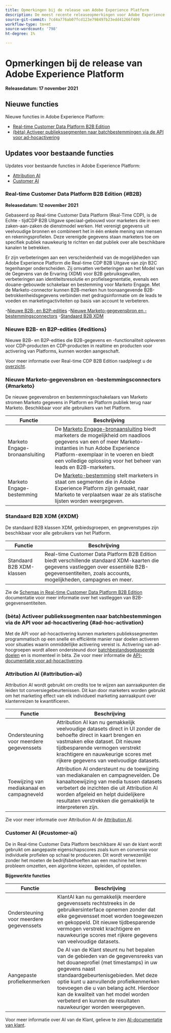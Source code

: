 ```yaml
---
title: Opmerkingen bij de release van Adobe Experience Platform
description: De meest recente releaseopmerkingen voor Adobe Experience Platform.
source-git-commit: 7cd4a776ab07fcd123e798497b23edd41266f409
workflow-type: tm+mt
source-wordcount: '798'
ht-degree: 1%

---
```


# Opmerkingen bij de release van Adobe Experience Platform

**Releasedatum: 17 november 2021**

## Nieuwe functies

Nieuwe functies in Adobe Experience Platform:

- [Real-time Customer Data Platform B2B Edition](#B2B)
- [(bèta) Activeer publiekssegmenten naar batchbestemmingen via de API voor ad-hocactivering](#ad-hoc-activation)

## Updates voor bestaande functies

Updates voor bestaande functies in Adobe Experience Platform:

- [Attribution AI](#attribution-ai)
- [Customer AI](#customer-ai)

### Real-time Customer Data Platform B2B Edition {#B2B}

**Releasedatum: 12 november 2021**

Gebaseerd op Real-time Customer Data Platform (Real-Time CDP), is de Echte - tijdCDP B2B Uitgave speciaal-gebouwd voor marketers die in een zaken-aan-zaken de dienstmodel werken. Het verenigt gegevens uit veelvoudige bronnen en combineert het in één enkele mening van mensen en rekeningsprofielen. Deze verenigde gegevens staan marketers toe om specifiek publiek nauwkeurig te richten en dat publiek over alle beschikbare kanalen te betrekken.

Er zijn verbeteringen aan een verscheidenheid van de mogelijkheden van Adobe Experience Platform die Real-time CDP B2B Uitgave van zijn B2C tegenhanger onderscheiden. Zij omvatten verbeteringen aan het Model van de Gegevens van de Ervaring (XDM) voor B2B gebruiksgevallen, verbeteringen aan identiteitsresolutie en profielsegmentatie, evenals een douane-gebouwde schakelaar en bestemming voor Marketo Engage. Met de Marketo-connector kunnen B2B-merken hun toonaangevende B2B-betrokkenheidsgegevens verbinden met gedragsinformatie om de leads te voeden en marketingactiviteiten op basis van account te verbeteren.

-[Nieuwe B2B- en B2P-edities](#editions)
-[Nieuwe Marketo-gegevensbron en -bestemmingsconnectors](#marketo)
-[Standaard B2B XDM](#XDM)

### Nieuwe B2B- en B2P-edities {#editions}

Nieuwe B2B- en B2P-edities die B2B-gegevens en -functionaliteit opleveren voor CDP-producten en CDP-producten in realtime en producten voor activering van Platforms, kunnen worden aangeschaft.

Voor meer informatie over Real-time CDP B2B Edition raadpleegt u de [overzicht](../../rtcdp/overview.md).

### Nieuwe Marketo-gegevensbron en -bestemmingsconnectors {#marketo}

De nieuwe gegevensbron en bestemmingsschakelaars van Marketo stromen Marketo gegevens in Platform en Platform publiek terug naar Marketo. Beschikbaar voor alle gebruikers van het Platform.

| Functie | Beschrijving |
|----------|-------------|
| Marketo Engage-bronaansluiting | De [Marketo Engage-bronaansluiting](../../sources/connectors/adobe-applications/marketo/marketo.md) biedt marketers de mogelijkheid om naadloos gegevens van een of meer Marketo-instanties in hun Adobe Experience Platform-exemplaar in te voeren en biedt een volledige oplossing voor het beheer van leads en B2B-marketers. |
| Marketo Engage-bestemming | De [Marketo-bestemming](../../destinations/catalog/adobe/marketo-engage.md) stelt marketers in staat om segmenten die in Adobe Experience Platform zijn gemaakt, naar Marketo te verplaatsen waar ze als statische lijsten worden weergegeven. |

### Standaard B2B XDM {#XDM}

De standaard B2B klassen XDM, gebiedsgroepen, en gegevenstypes zijn beschikbaar voor alle gebruikers van het Platform.

| Functie | Beschrijving |
|-----------|--------------|
| Standaard B2B XDM-klassen | Real-time Customer Data Platform B2B Edition biedt verschillende standaard XDM-kaarten die gegevens vastleggen over essentiële B2B-gegevensentiteiten, zoals accounts, mogelijkheden, campagnes en meer. |

Zie de [Schemas in Real-time Customer Data Platform B2B Edition](../../rtcdp/schemas/b2b.md) documentatie voor meer informatie over het vastleggen van B2B-gegevensentiteiten.

### (bèta) Activeer publiekssegmenten naar batchbestemmingen via de API voor ad-hocactivering {#ad-hoc-activation}

Met de API voor ad-hocactivering kunnen marketers publiekssegmenten programmatisch op een snelle en efficiënte manier naar doelen activeren voor situaties waarin onmiddellijke activering vereist is. Activering van ad-hocgroepen wordt alleen ondersteund door [batchbestandsgebaseerde doelen](../../destinations/destination-types.md#file-based) en is momenteel in bèta. Zie voor meer informatie de [API-documentatie voor ad-hocactivering](../../destinations/api/ad-hoc-activation-api.md).

### Attribution AI {#attribution-ai}

Attribution AI wordt gebruikt om credits toe te wijzen aan aanraakpunten die leiden tot conversiegebeurtenissen. Dit kan door marketers worden gebruikt om het marketing effect van elk individueel marketing aanraakpunt over klantenreizen te kwantificeren.

| Functie | Beschrijving |
|-----------|---------------|
| Ondersteuning voor meerdere gegevenssets | Attribution AI kan nu gemakkelijk veelvoudige datasets direct in UI zonder de behoefte direct in kaart brengen en vastmaken elke dataset. Dit nieuwe tijdbesparende vermogen verstrekt krachtigere en nauwkeurige scores met rijkere gegevens van veelvoudige datasets. |
| Toewijzing van mediakanaal en campagneveld | Attribution AI ondersteunt nu de toewijzing van mediakanalen en campagnevelden. De kanaaltoewijzing van media tussen datasets verbetert de inzichten die uit Attribution AI worden afgeleid en helpt duidelijkere resultaten verstrekken die gemakkelijk te interpreteren zijn. |

Zie voor meer informatie over Attribution AI de [Attribution AI](../../intelligent-services/attribution-ai/overview.md).

### Customer AI {#customer-ai}

De in Real-time Customer Data Platform beschikbare AI van de klant wordt gebruikt om aangepaste eigenschapscores zoals kurn en conversie voor individuele profielen op schaal te produceren. Dit wordt verwezenlijkt zonder het moeten de bedrijfsbehoeften aan een machine het leren probleem omzetten, een algoritme kiezen, opleiden, of opstellen.

**Bijgewerkte functies**

| Functie | Beschrijving |
|-----------|-------------|
| Ondersteuning voor meerdere gegevenssets | KlantAI kan nu gemakkelijk meerdere gegevenssets rechtstreeks in de gebruikersinterface opnemen zonder dat elke gegevensset moet worden toegewezen en gekoppeld. Dit nieuwe tijdbesparende vermogen verstrekt krachtigere en nauwkeurige scores met rijkere gegevens van veelvoudige datasets. |
| Aangepaste profielkenmerken | De AI van de Klant steunt nu het bepalen van de gebieden van de gegevensreeks van het douaneprofiel (met timestamps) in uw gegevens naast standaardgebeurtenisgebieden. Met deze optie kunt u aanvullende profielkenmerken toevoegen die u van belang acht. Hierdoor kan de kwaliteit van het model worden verbeterd en kunnen de resultaten nauwkeuriger worden weergegeven. |

Voor meer informatie over AI van de Klant, gelieve te zien [AI-documentatie van klant](../../intelligent-services/customer-ai/overview.md).

